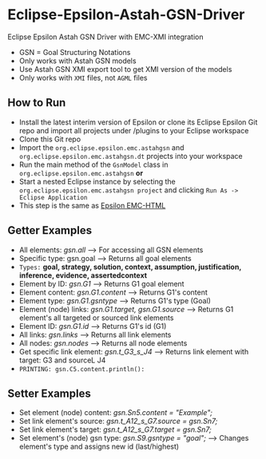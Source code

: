 # Eclipse-Epsilon-Astah-GSN-Driver
Eclipse Epsilon Astah GSN Driver with EMC-XMI integration

* GSN = Goal Structuring Notations
* Only works with Astah GSN models
* Use Astah GSN XMI export tool to get XMI version of the models
* Only works with `XMI` files, not `AGML` files

## How to Run
* Install the latest interim version of Epsilon or clone its Eclipse Epsilon Git repo and import all projects under /plugins to your Eclipse workspace
* Clone this Git repo
* Import the `org.eclipse.epsilon.emc.astahgsn` and `org.eclipse.epsilon.emc.astahgsn.dt` projects into your workspace
* Run the main method of the `GsnModel` class in `org.eclipse.epsilon.emc.astahgsn` **or**
* Start a nested Eclipse instance by selecting the `org.eclipse.epsilon.emc.astahgsn project` and clicking `Run As -> Eclipse Application`
* This step is the same as [Epsilon EMC-HTML](https://github.com/epsilonlabs/emc-html)

## Getter Examples

* All elements: *gsn.all* --> For accessing all GSN elements
* Specific type: gsn.goal --> Returns all goal elements
* `Types:` **goal, strategy, solution, context, assumption, justification, inference, evidence, assertedcontext**
* Element by ID: *gsn.G1* --> Returns G1 goal element
* Element content: *gsn.G1.content* --> Returns G1's content
* Element type: *gsn.G1.gsntype* --> Returns G1's type (Goal)
* Element (node) links: *gsn.G1.target, gsn.G1.source* --> Returns G1 element's all targeted or sourced link elements
* Element ID: *gsn.G1.id* --> Returns G1's id (G1)
* All links: *gsn.links* --> Returns all link elements
* All nodes: *gsn.nodes* --> Returns all node elements
* Get specific link element: *gsn.t_G3_s_J4* --> Returns link element with target: G3 and sourceL J4
* `PRINTING: gsn.C5.content.println():`

## Setter Examples

* Set element (node) content: *gsn.Sn5.content = "Example";*
* Set link element's source: *gsn.t_A12_s_G7.source = gsn.Sn7;*
* Set link element's target: *gsn.t_A12_s_G7.target = gsn.Sn7;*
* Set element's (node) gsn type: *gsn.S9.gsntype = "goal";* --> Changes element's type and assigns new id (last/highest)
